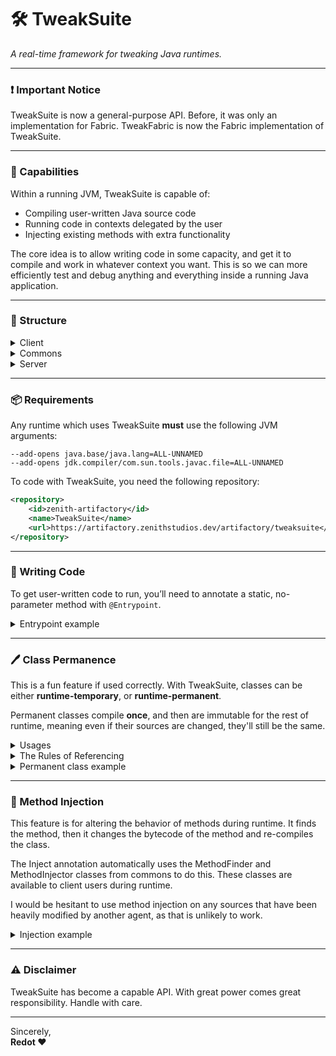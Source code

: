 🛠️ TweakSuite
=
_A real-time framework for tweaking Java runtimes._

---

### ❗ Important Notice

TweakSuite is now a general-purpose API. Before, it
was only an implementation for Fabric. TweakFabric is
now the Fabric implementation of TweakSuite.

---

### 💪 Capabilities

Within a running JVM, TweakSuite is capable of:

- Compiling user-written Java source code
- Running code in contexts delegated by the user
- Injecting existing methods with extra functionality

The core idea is to allow writing code in some capacity,
and get it to compile and work in whatever context you want.
This is so we can more efficiently test and debug anything
and everything inside a running Java application.

---

### 📐 Structure

<details>
<summary>Client</summary>

The client assumes the position of **writing, compiling, decompiling & sending**
user-written code to the TweakSuite server.

TweakSuite could support any client
architecture. For example, if the user wanted to send
their sources over a socket, or wanted to save
them to a file, either could be implemented.

Client dependency:
```xml
<dependency>
    <groupId>redot.tweaksuite</groupId>
    <artifactId>client</artifactId>
    <version>1.0-SNAPSHOT</version>
    <scope>compile</scope>
</dependency>
```

</details>

<details>
<summary>Commons</summary>

Commons contains the code that the TweakSuite 
client and server both have access to,
i.e. all annotations, injection helpers, constants,
and ThreadManager.

</details>

<details>
<summary>Server</summary>

The server assumes the position of **compiling, injecting
& running** code, as sent from the client.

The server architecture is the most robust implementation
in all of TweakSuite. Its functionality can be overridden,
though I'd only advise those who are familiar with Java
internals do so. TweakSuite could realistically support 
any server architecture.

Server dependency:
```xml
<dependency>
    <groupId>redot.tweaksuite</groupId>
    <artifactId>server</artifactId>
    <version>1.0-SNAPSHOT</version>
    <scope>compile</scope>
</dependency>
```

</details>

---

### 📦 Requirements

Any runtime which uses TweakSuite **must** use the following JVM arguments:
```text
--add-opens java.base/java.lang=ALL-UNNAMED
--add-opens jdk.compiler/com.sun.tools.javac.file=ALL-UNNAMED
```

To code with TweakSuite, you need the following repository:
```xml
<repository>
    <id>zenith-artifactory</id>
    <name>TweakSuite</name>
    <url>https://artifactory.zenithstudios.dev/artifactory/tweaksuite</url>
</repository>
```

---

### 🧪 Writing Code

To get user-written code to run, you’ll need to annotate 
a static, no-parameter method with `@Entrypoint`.

<details>
<summary>Entrypoint example</summary>

```java
package your.project.structure.sandbox;

import redot.tweaksuite.commons.annotation.Entrypoint;

public class TestClass {
    
    @Entrypoint
    public static void run() {
        System.out.println("Hello, world!");
    }
    
}
```
</details>

---

### 🖊️ Class Permanence

This is a fun feature if used correctly. With TweakSuite, classes can be
either **runtime-temporary**, or **runtime-permanent**.

Permanent classes compile **once**, and then are immutable for the rest
of runtime, meaning even if their sources are changed, they'll
still be the same.

<details>
<summary>Usages</summary>

This opens up the possibility of saving variables across
multiple temporary compilations. Static variables will then hold their values, unlike
in temporary classes. They can act as caches for data
you need to read or manipulate. They can act
as bridges between multiple runtime compilations.

- Put variables you'd like **never** to change in perm classes.
- Write anything else into temp classes.
</details>

<details>
<summary>The Rules of Referencing</summary>

Your classes should use one another as follows,
if you'd like them to compile:

- Temporary → Temporary ✅
- Permanent → Permanent ✅
- Temporary → Permanent ✅
- Permanent → Temporary ❌

**Why?**
- Perms are compiled to disk and loaded once by the base ClassLoader.
- Temps are compiled in-memory and hot-swapped through a sandboxed ClassLoader.
- If perms could reference temps, they'd be tied to classes that keep disappearing,
which makes no sense. So we can't allow it.
</details>

<details>
   <summary>Permanent class example</summary>

Permanent classes simply require to be annotated as `@Permanent`. 
TweakSuite will do the rest.

```java
package your.project.structure.sandbox;

import redot.tweaksuite.commons.annotation.Permanent;

@Permanent
public class PermanentClass {

   public static String PERM_STRING = "abc";

}
```
</details>

---

### 💉 Method Injection

This feature is for altering the behavior of methods
during runtime. It finds the method, then it changes the
bytecode of the method and re-compiles the class.

The Inject annotation automatically uses the MethodFinder 
and MethodInjector classes from commons to do this. These classes
are available to client users during runtime.

I would be hesitant to use method injection on any
sources that have been heavily modified by another agent,
as that is unlikely to work.

<details>
<summary>Injection example</summary>

Here's an example usage of the Inject annotation:
```java
package your.project.client.sandbox;

import your.project.server.model.Dog;
import redot.tweaksuite.commons.annotation.*;
import redot.tweaksuite.commons.inject.method.InjectionPoint;

public class Test {

    @Entrypoint
    public static void run() {
        Dog dog = new Dog(); // assume Dog is a class within runtime
        dog.setSize(4.0); // this would print the "Set size" message
    }

    // assume setSize is a void method taking a double parameter
    @Inject(value = Dog.class, name = "setSize", point = InjectionPoint.RETURN)
    public static void injectSetSize(@This Dog dog, double size) {
        System.out.println("Set size " + size + " for Dog: " + dog.toString());
    }

}

```

</details>

---

### ⚠️ Disclaimer
TweakSuite has become a capable API. 
With great power comes great responsibility.
Handle with care.

---
Sincerely,  
**Redot ❤️**